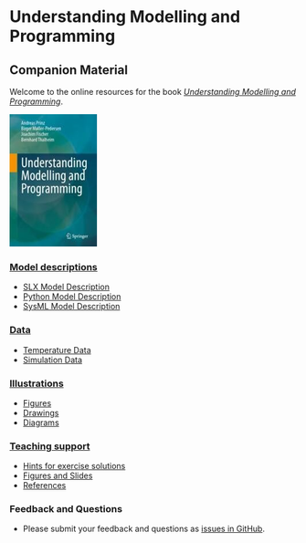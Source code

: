 # Understanding Modelling and Programming
## Companion Material

Welcome to the online resources for the book [*Understanding Modelling and Programming*](https://link.springer.com/book/9783031712791).

[![book cover page](images/coverSmall.jpg "Book cover page")](https://link.springer.com/book/9783031712791)

### [Model descriptions](ModelDescriptions)
* [SLX Model Description](ModelDescriptions/RoomModelSLX)
* [Python Model Description](ModelDescriptions/RoomModelPython)
* [SysML Model Description](ModelDescriptions/RoomModelSysML)

### [Data](Data)
* [Temperature Data](Data/TemperatureData)
* [Simulation Data](Data/SimulationData)

### [Illustrations](Illustrations)
* [Figures](Illustrations/Figures)
* [Drawings](Illustrations/Drawings)
* [Diagrams](Illustrations/Diagrams)

### [Teaching support](Teaching)
* [Hints for exercise solutions](Teaching/SolutionHints)
* [Figures and Slides](Teaching/SlidesFigures)
* [References](Teaching/References)

### Feedback and Questions
* Please submit your feedback and questions as [issues in GitHub](https://github.com/PrinzAndreas/ModellingProgramming/issues).